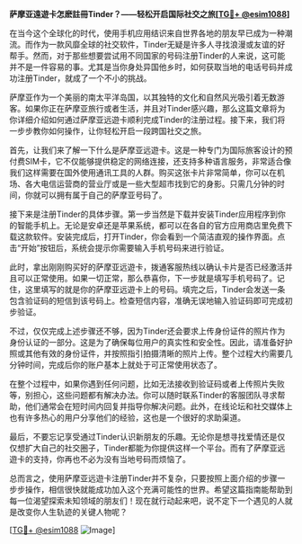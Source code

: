 **萨摩亚遠遊卡怎麽註冊Tinder？——轻松开启国际社交之旅[[TG💪+ @esim1088](https://t.me/s/esim1088)]**

在当今这个全球化的时代，使用手机应用结识来自世界各地的朋友早已成为一种潮流。而作为一款风靡全球的社交软件，Tinder无疑是许多人寻找浪漫或友谊的好帮手。然而，对于那些想要尝试用不同国家的号码注册Tinder的人来说，这可能并不是一件容易的事。尤其是当你身处异国他乡时，如何获取当地的电话号码并成功注册Tinder，就成了一个不小的挑战。

萨摩亚作为一个美丽的南太平洋岛国，以其独特的文化和自然风光吸引着无数游客。如果你正在萨摩亚旅行或者生活，并且对Tinder感兴趣，那么这篇文章将为你详细介绍如何通过萨摩亚远遊卡顺利完成Tinder的注册过程。接下来，我们将一步步教你如何操作，让你轻松开启一段跨国社交之旅。

首先，让我们来了解一下什么是萨摩亚远遊卡。这是一种专门为国际旅客设计的预付费SIM卡，它不仅能够提供稳定的网络连接，还支持多种语言服务，非常适合像我们这样需要在国外使用通讯工具的人群。购买这张卡片非常简单，你可以在机场、各大电信运营商的营业厅或是一些大型超市找到它的身影。只需几分钟的时间，你就可以拥有属于自己的萨摩亚号码了。

接下来是注册Tinder的具体步骤。第一步当然是下载并安装Tinder应用程序到你的智能手机上。无论是安卓还是苹果系统，都可以在各自的官方应用商店里免费下载这款软件。安装完成后，打开Tinder，你会看到一个简洁直观的操作界面。点击“开始”按钮后，系统会提示你需要输入手机号码来进行验证。

此时，拿出刚刚购买好的萨摩亚远遊卡，拨通客服热线以确认卡片是否已经激活并且可以正常使用。如果一切正常，那么恭喜你，下一步就是填写手机号码了。记住，这里填写的就是你的萨摩亚远遊卡上的号码。填完之后，Tinder会发送一条包含验证码的短信到该号码上。检查短信内容，准确无误地输入验证码即可完成初步验证。

不过，仅仅完成上述步骤还不够，因为Tinder还会要求上传身份证件的照片作为身份认证的一部分。这是为了确保每位用户的真实性和安全性。因此，请准备好护照或其他有效的身份证件，并按照指引拍摄清晰的照片上传。整个过程大约需要几分钟时间，完成后你的账户基本上就处于可正常使用状态了。

在整个过程中，如果你遇到任何问题，比如无法接收到验证码或者上传照片失败等，别担心，这些问题都有解决办法。你可以随时联系Tinder的客服团队寻求帮助，他们通常会在短时间内回复并指导你解决问题。此外，在线论坛和社交媒体上也有许多热心的用户分享他们的经验，这也是一个很好的求助渠道。

最后，不要忘记享受通过Tinder认识新朋友的乐趣。无论你是想寻找爱情还是仅仅想扩大自己的社交圈子，Tinder都能为你提供这样一个平台。而有了萨摩亚远遊卡的支持，你再也不必为没有当地号码而烦恼了。

总而言之，使用萨摩亚远遊卡注册Tinder并不复杂，只要按照上面介绍的步骤一步步操作，相信很快就能成功加入这个充满可能性的世界。希望这篇指南能帮助到每一位渴望探索未知领域的朋友们！现在就行动起来吧，说不定下一个遇见的人就是改变你人生轨迹的关键人物呢？

[[TG💪+ @esim1088](https://t.me/s/esim1088) ![Image](https://i.postimg.cc/4NQfJmqS/Snipaste-2025-05-13-00-14-12.png)]